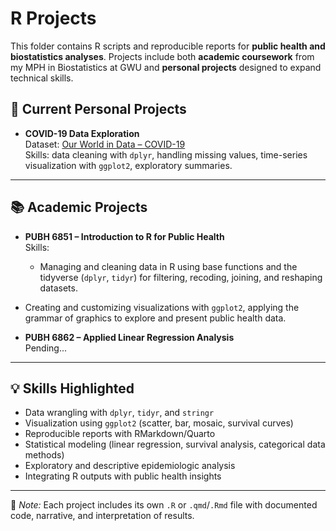 # R Projects  
This folder contains R scripts and reproducible reports for **public health and biostatistics analyses**. Projects include both **academic coursework** from my MPH in Biostatistics at GWU and **personal projects** designed to expand technical skills.  

## 📂 Current Personal Projects  
- **COVID-19 Data Exploration**  
  Dataset: [Our World in Data – COVID-19](https://ourworldindata.org/covid-deaths)  
  Skills: data cleaning with `dplyr`, handling missing values, time-series visualization with `ggplot2`, exploratory summaries.
---
  
## 📚 Academic Projects  
- **PUBH 6851 – Introduction to R for Public Health**  
  Skills:
  - Managing and cleaning data in R using base functions and the tidyverse (`dplyr`, `tidyr`) for filtering, recoding, joining, and reshaping datasets.  
- Creating and customizing visualizations with `ggplot2`, applying the grammar of graphics to explore and present public health data.  
 
- **PUBH 6862 – Applied Linear Regression Analysis**  
  Pending...

---

## 💡 Skills Highlighted   
- Data wrangling with `dplyr`, `tidyr`, and `stringr`  
- Visualization using `ggplot2` (scatter, bar, mosaic, survival curves)  
- Reproducible reports with RMarkdown/Quarto  
- Statistical modeling (linear regression, survival analysis, categorical data methods)  
- Exploratory and descriptive epidemiologic analysis  
- Integrating R outputs with public health insights  

---

📌 *Note:* Each project includes its own `.R` or `.qmd`/`.Rmd` file with documented code, narrative, and interpretation of results.  
